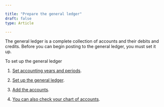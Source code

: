 ```yaml
---

title: "Prepare the general ledger"
draft: false
type: Article

---
```


The general ledger is a complete collection of accounts and their debits and credits. Before you can begin posting to the general ledger, you must set it up.

To set up the general ledger

1. [Set accounting years and periods](set-accounting-years-and-periods.md). 

2. [Set up the general ledger](set-up-the-general-ledger.md).

3. [Add the accounts](add-an-account.md).

4. [You can also check your chart of accounts](gl-chart-of-accounts-rpglca-page.md).
